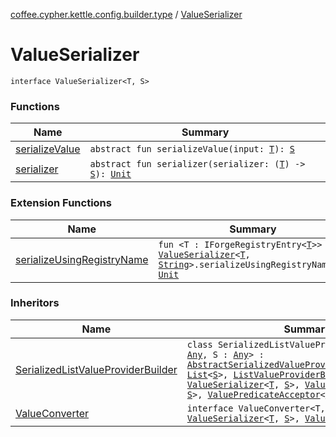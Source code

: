 [coffee.cypher.kettle.config.builder.type](../index.md) / [ValueSerializer](./index.md)

# ValueSerializer

`interface ValueSerializer<T, S>`

### Functions

| Name | Summary |
|---|---|
| [serializeValue](serialize-value.md) | `abstract fun serializeValue(input: `[`T`](index.md#T)`): `[`S`](index.md#S) |
| [serializer](serializer.md) | `abstract fun serializer(serializer: (`[`T`](index.md#T)`) -> `[`S`](index.md#S)`): `[`Unit`](https://kotlinlang.org/api/latest/jvm/stdlib/kotlin/-unit/index.html) |

### Extension Functions

| Name | Summary |
|---|---|
| [serializeUsingRegistryName](../../coffee.cypher.kettle.config.builder/serialize-using-registry-name.md) | `fun <T : IForgeRegistryEntry<`[`T`](../../coffee.cypher.kettle.config.builder/serialize-using-registry-name.md#T)`>> `[`ValueSerializer`](./index.md)`<`[`T`](../../coffee.cypher.kettle.config.builder/serialize-using-registry-name.md#T)`, `[`String`](https://kotlinlang.org/api/latest/jvm/stdlib/kotlin/-string/index.html)`>.serializeUsingRegistryName(): `[`Unit`](https://kotlinlang.org/api/latest/jvm/stdlib/kotlin/-unit/index.html) |

### Inheritors

| Name | Summary |
|---|---|
| [SerializedListValueProviderBuilder](../../coffee.cypher.kettle.config.builder.value.serialized/-serialized-list-value-provider-builder/index.md) | `class SerializedListValueProviderBuilder<T : `[`Any`](https://kotlinlang.org/api/latest/jvm/stdlib/kotlin/-any/index.html)`, S : `[`Any`](https://kotlinlang.org/api/latest/jvm/stdlib/kotlin/-any/index.html)`> : `[`AbstractSerializedValueProviderBuilder`](../../coffee.cypher.kettle.config.builder.value.serialized/-abstract-serialized-value-provider-builder/index.md)`<`[`List`](https://kotlinlang.org/api/latest/jvm/stdlib/kotlin.collections/-list/index.html)`<`[`T`](../../coffee.cypher.kettle.config.builder.value.serialized/-serialized-list-value-provider-builder/index.md#T)`>, `[`List`](https://kotlinlang.org/api/latest/jvm/stdlib/kotlin.collections/-list/index.html)`<`[`S`](../../coffee.cypher.kettle.config.builder.value.serialized/-serialized-list-value-provider-builder/index.md#S)`>, `[`ListValueProviderBuilder`](../../coffee.cypher.kettle.config.builder.value/-list-value-provider-builder/index.md)`<`[`S`](../../coffee.cypher.kettle.config.builder.value.serialized/-serialized-list-value-provider-builder/index.md#S)`>>, `[`ValueSerializer`](./index.md)`<`[`T`](../../coffee.cypher.kettle.config.builder.value.serialized/-serialized-list-value-provider-builder/index.md#T)`, `[`S`](../../coffee.cypher.kettle.config.builder.value.serialized/-serialized-list-value-provider-builder/index.md#S)`>, `[`ValueDeserializer`](../-value-deserializer/index.md)`<`[`T`](../../coffee.cypher.kettle.config.builder.value.serialized/-serialized-list-value-provider-builder/index.md#T)`?, `[`S`](../../coffee.cypher.kettle.config.builder.value.serialized/-serialized-list-value-provider-builder/index.md#S)`>, `[`ValuePredicateAcceptor`](../-value-predicate-acceptor/index.md)`<`[`T`](../../coffee.cypher.kettle.config.builder.value.serialized/-serialized-list-value-provider-builder/index.md#T)`>` |
| [ValueConverter](../-value-converter.md) | `interface ValueConverter<T, S> : `[`ValueSerializer`](./index.md)`<`[`T`](../-value-converter.md#T)`, `[`S`](../-value-converter.md#S)`>, `[`ValueDeserializer`](../-value-deserializer/index.md)`<`[`T`](../-value-converter.md#T)`, `[`S`](../-value-converter.md#S)`>` |
